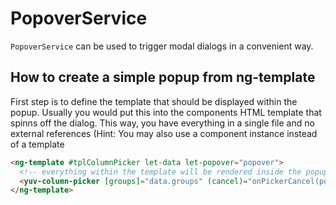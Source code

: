 # PopoverService

`PopoverService` can be used to trigger modal dialogs in a convenient way.

## How to create a simple popup from ng-template

First step is to define the template that should be displayed within the popup. Usually you would put this into the components HTML template that spinns off the dialog. This way, you have everything in a single file and no external references (Hint: You may also use a component instance instead of a template

```html
<ng-template #tplColumnPicker let-data let-popover="popover">
  <!-- everything within the template will be rendered inside the popup -->
  <yuv-column-picker [groups]="data.groups" (cancel)="onPickerCancel(popover)" (select)="onPickerResult($event, popover)"></yuv-column-picker>
</ng-template>
```
